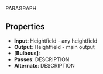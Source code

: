 
PARAGRAPH

## Properties
- **Input**: Heightfield - any heightfield
- **Output**: Heightfield - main output
- **[Bulbous]**: 
- **Passes**: DESCRIPTION
- **Alternate**: DESCRIPTION





